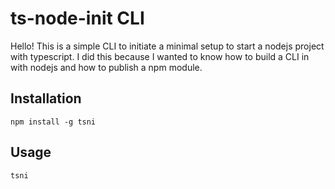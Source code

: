 # ts-node-init CLI

Hello! This is a simple CLI to initiate a minimal setup to start a nodejs project with typescript. I did this because I wanted to know how to build a CLI in with nodejs and how to publish a npm module.

## Installation

```
npm install -g tsni
```

## Usage

```
tsni
```
